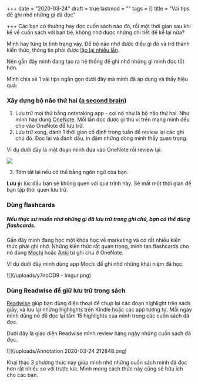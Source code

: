 +++
date = "2020-03-24"
draft = true
lastmod = ""
tags = []
title = "Vài tips để ghi nhớ những gì đã đọc"

+++
Các bạn có thường hay đọc cuốn sách nào đó, rồi một thời gian sau khi kể về cuốn sách với bạn bè, không nhớ được những chi tiết để kể lại nữa?

Mình hay từng bị tình trạng vậy. Để bộ não nhớ được điều gì đó và trở thành kiến thức, thông tin phải được [lặp lại nhiều lần](http://augmentingcognition.com/ltm.html).

Nên gần đây mình đang tạo ra hệ thống để ghi nhớ những gì mình đọc tốt hơn.

Mình chia sẻ 1 vài tips ngắn gọn dưới đây mà mình đã áp dụng và thấy hiệu quả:

### Xây dựng bộ não thứ hai ([a second brain](https://www.reddit.com/r/productivity/comments/9bwuvy/a_simple_way_to_make_your_digital_notes_10x_more/))

1. Lưu trữ mọi thứ bằng notetaking app - coi nó như là bộ não thứ hai. Như mình hay dùng [OneNote](https://www.onenote.com/). Mỗi lần đọc được gì thú vị trên mạng mình đều cho vào OneNote để lưu trữ.
2. Lưu trữ xong, dành 1 thời gian cố định trong tuần để review lại các ghi chú đó. Đọc lại và đánh dấu, in đậm những dòng mình thấy quan trọng.

Ví dụ dưới đây là một đoạn mình đưa vào OneNote rồi review lại.

![](https://i.imgur.com/U1OxQJh.png)

3. Tóm tắt lại nếu có thể bằng ngôn ngữ của bạn.

**Lưu ý:** lúc đầu bạn sẽ không quen với quá trình này. Sẽ mất một thời gian để bạn tập thói quen lưu trữ.

### Dùng flashcards

##### Nếu thực sự muốn nhớ những gì đã lưu trữ trong ghi chú, bạn có thể dùng flashcards.

Gần đây mình đang học một khóa học về marketing và có rất nhiều kiến thức phải ghi nhớ. Những kiến thức rất quan trọng, mình tạo flashcards cho nó dùng [Mochi](https://mochi.cards/) hoặc [Anki](https://apps.ankiweb.net/) từ ghi chú ở OneNote.

Ví dụ dưới đây mình dùng app Mochi để ghi nhớ những khái niệm đã học.

![](/uploads/y7noOD9 - Imgur.png)

### Dùng Readwise để giữ lưu trữ trong sách

[Readwise](https://readwise.io/i/tamie) giúp bạn dùng điện thoại để chụp lại các đoạn highlight trên sách giấy, và lưu lại những highlights trên Kindle hoặc các app tương tự. Mỗi ngày mình dùng nó để đọc lại tầm 15 highlights của mình trong các cuốn sách đã đọc.

Dưới đây là giao diện Readwise mình review hàng ngày những cuốn sách đã đọc.

![](/uploads/Annotation 2020-03-24 212848.png)

Khai thác 3 phương thức này giúp mình nhớ những cuốn sách mình đã đọc hơn rất nhiều so với trước kia. Mình mong cách thức này cũng sẽ hữu ích cho các bạn.